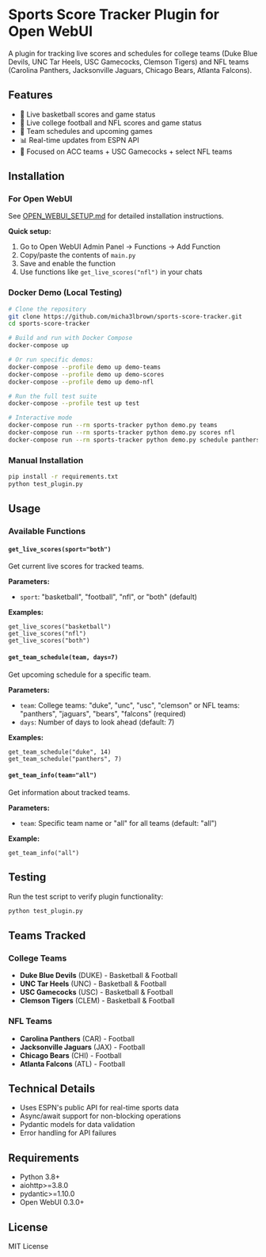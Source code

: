 # Sports Score Tracker Plugin for Open WebUI

A plugin for tracking live scores and schedules for college teams (Duke Blue Devils, UNC Tar Heels, USC Gamecocks, Clemson Tigers) and NFL teams (Carolina Panthers, Jacksonville Jaguars, Chicago Bears, Atlanta Falcons).

## Features

- 🏀 Live basketball scores and game status
- 🏈 Live college football and NFL scores and game status  
- 📅 Team schedules and upcoming games
- 📊 Real-time updates from ESPN API
- 🎯 Focused on ACC teams + USC Gamecocks + select NFL teams

## Installation

### For Open WebUI
See [OPEN_WEBUI_SETUP.md](OPEN_WEBUI_SETUP.md) for detailed installation instructions.

**Quick setup:**
1. Go to Open WebUI Admin Panel → Functions → Add Function
2. Copy/paste the contents of `main.py`
3. Save and enable the function
4. Use functions like `get_live_scores("nfl")` in your chats

### Docker Demo (Local Testing)
```bash
# Clone the repository
git clone https://github.com/micha3lbrown/sports-score-tracker.git
cd sports-score-tracker

# Build and run with Docker Compose
docker-compose up

# Or run specific demos:
docker-compose --profile demo up demo-teams
docker-compose --profile demo up demo-scores
docker-compose --profile demo up demo-nfl

# Run the full test suite
docker-compose --profile test up test

# Interactive mode
docker-compose run --rm sports-tracker python demo.py teams
docker-compose run --rm sports-tracker python demo.py scores nfl
docker-compose run --rm sports-tracker python demo.py schedule panthers 14
```

### Manual Installation
```bash
pip install -r requirements.txt
python test_plugin.py
```

## Usage

### Available Functions

#### `get_live_scores(sport="both")`
Get current live scores for tracked teams.

**Parameters:**
- `sport`: "basketball", "football", "nfl", or "both" (default)

**Examples:**
```
get_live_scores("basketball")
get_live_scores("nfl")
get_live_scores("both")
```

#### `get_team_schedule(team, days=7)`
Get upcoming schedule for a specific team.

**Parameters:**
- `team`: College teams: "duke", "unc", "usc", "clemson" or NFL teams: "panthers", "jaguars", "bears", "falcons" (required)
- `days`: Number of days to look ahead (default: 7)

**Examples:**
```
get_team_schedule("duke", 14)
get_team_schedule("panthers", 7)
```

#### `get_team_info(team="all")`
Get information about tracked teams.

**Parameters:**
- `team`: Specific team name or "all" for all teams (default: "all")

**Example:**
```
get_team_info("all")
```

## Testing

Run the test script to verify plugin functionality:

```bash
python test_plugin.py
```

## Teams Tracked

### College Teams
- **Duke Blue Devils** (DUKE) - Basketball & Football
- **UNC Tar Heels** (UNC) - Basketball & Football  
- **USC Gamecocks** (USC) - Basketball & Football
- **Clemson Tigers** (CLEM) - Basketball & Football

### NFL Teams
- **Carolina Panthers** (CAR) - Football
- **Jacksonville Jaguars** (JAX) - Football
- **Chicago Bears** (CHI) - Football
- **Atlanta Falcons** (ATL) - Football

## Technical Details

- Uses ESPN's public API for real-time sports data
- Async/await support for non-blocking operations
- Pydantic models for data validation
- Error handling for API failures

## Requirements

- Python 3.8+
- aiohttp>=3.8.0
- pydantic>=1.10.0
- Open WebUI 0.3.0+

## License

MIT License